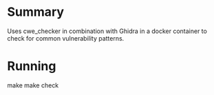 # Summary

Uses cwe_checker in combination with Ghidra in a docker container to check for common vulnerability patterns.

# Running

make
make check